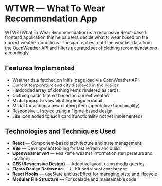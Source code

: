 # WTWR — What To Wear Recommendation App

WTWR (What To Wear Recommendation) is a responsive React-based frontend application that helps users decide what to wear based on the current weather conditions. The app fetches real-time weather data from the OpenWeather API and filters a curated set of clothing recommendations accordingly.

## Features Implemented

- Weather data fetched on initial page load via OpenWeather API
- Current temperature and city displayed in the header
- Hardcoded array of clothing items rendered as cards
- Clothing cards filtered based on current weather
- Modal popup to view clothing image in detail
- Modal for adding a new clothing item (open/close functionality)
- Responsive UI styled using a Figma-based design
- Like icon added to each card (functionality not yet implemented)

## Technologies and Techniques Used

- **React** — Component-based architecture and state management
- **Vite** — Development tooling for fast refresh and build
- **OpenWeather API** — Real-time weather information (temperature and location)
- **CSS (Responsive Design)** — Adaptive layout using media queries
- **Figma Design Reference** — UI Kit and visual consistency
- **React Hooks** — useState and useEffect for managing state and lifecycle
- **Modular File Structure** — For scalable and maintainable code